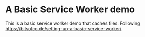 # A Basic Service Worker demo

This is a basic service worker demo that caches files. Following https://bitsofco.de/setting-up-a-basic-service-worker/

